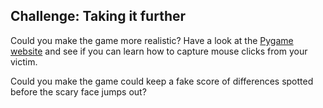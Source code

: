 ## Challenge: Taking it further

Could you make the game more realistic? Have a look at the [Pygame website](http://www.pygame.org/docs/tut/newbieguide.html) and see if you can learn how to capture mouse clicks from your victim. 

Could you make the game could keep a fake score of differences spotted before the scary face jumps out?
